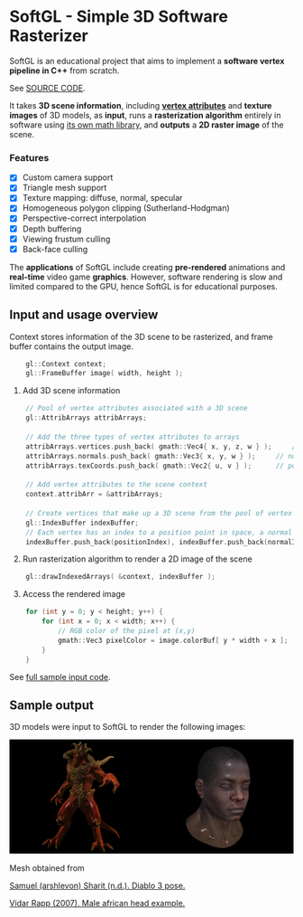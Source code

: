 # SoftGL - Simple 3D Software Rasterizer
SoftGL is an educational project that aims to implement a **software vertex pipeline in C++** from scratch. 

See [SOURCE CODE](https://github.com/arinaivanova/softgl/tree/master).

It takes **3D scene information**, including **[vertex attributes](https://en.wikipedia.org/wiki/Vertex_(computer_graphics)#Vertex_attributes)** and **texture images** of 3D models, as **input**, runs a **rasterization algorithm** entirely in software using [its own math library](https://github.com/arinaivanova/gmath), and **outputs** a **2D raster image** of the scene.

### Features
- [X] Custom camera support
- [X] Triangle mesh support
- [X] Texture mapping: diffuse, normal, specular
- [X] Homogeneous polygon clipping (Sutherland-Hodgman)
- [X] Perspective-correct interpolation
- [X] Depth buffering
- [X] Viewing frustum culling
- [X] Back-face culling

The **applications** of SoftGL include creating **pre-rendered** animations and **real-time** video game **graphics**. However, software rendering is slow and limited compared to the GPU, hence SoftGL is for educational purposes.

## Input and usage overview
Context stores information of the 3D scene to be rasterized, and frame buffer contains the output image.
```c++
	gl::Context context;
	gl::FrameBuffer image( width, height );
```
1. Add 3D scene information
```c++
	// Pool of vertex attributes associated with a 3D scene
	gl::AttribArrays attribArrays;
	
	// Add the three types of vertex attributes to arrays
	attribArrays.vertices.push_back( gmath::Vec4{ x, y, z, w } );	  // position point in space
  	attribArrays.normals.push_back( gmath::Vec3{ x, y, w } ); 	  // normal vector
	attribArrays.texCoords.push_back( gmath::Vec2{ u, v } ); 	  // point on the texture map
	
	// Add vertex attributes to the scene context
	context.attribArr = &attribArrays;
	
	// Create vertices that make up a 3D scene from the pool of vertex attributes
	gl::IndexBuffer indexBuffer;
	// Each vertex has an index to a position point in space, a normal vector and a point on the texture map
	indexBuffer.push_back(positionIndex), indexBuffer.push_back(normalIndex), indexBuffer.push_back(texCoordIndex);
```
2. Run rasterization algorithm to render a 2D image of the scene
```c++
	gl::drawIndexedArrays( &context, indexBuffer );
```
3. Access the rendered image
```c++
	for (int y = 0; y < height; y++) {
  		for (int x = 0; x < width; x++) {
			// RGB color of the pixel at (x,y)
 			gmath::Vec3 pixelColor = image.colorBuf[ y * width + x ];
 		}
 	}
```
See [full sample input code](https://github.com/arinaivanova/softgl/blob/436062143b279ffde794a496812d56b9f8cb6c11/example.cpp#L6).

## Sample output
3D models were input to SoftGL to render the following images:

<img src="https://github.com/arinaivanova/softgl/blob/master/render-1.png" alt="alt text" width="50%" height="50%"><img src="https://github.com/arinaivanova/softgl/blob/master/render-2.png" alt="alt text" width="50%" height="50%">

Mesh obtained from

[Samuel (arshlevon) Sharit (n.d.). Diablo 3 pose.](https://github.com/ssloy/tinyrenderer/tree/master/obj/diablo3_pose)

[Vidar Rapp (2007). Male african head example.](https://github.com/ssloy/tinyrenderer/tree/master/obj/african_head)

